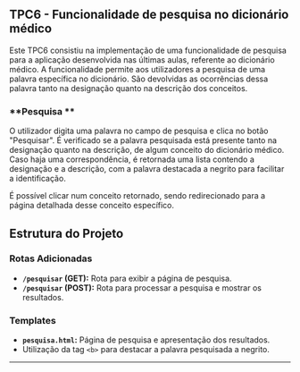 ## TPC6 - Funcionalidade de pesquisa no dicionário médico

Este TPC6 consistiu na implementação de uma funcionalidade de pesquisa para a aplicação desenvolvida nas últimas aulas, referente ao dicionário médico. A funcionalidade permite aos utilizadores a pesquisa de uma palavra específica no dicionário. São devolvidas as ocorrências dessa palavra tanto na designação quanto na descrição dos conceitos.


### **Pesquisa **
O utilizador digita uma palavra no campo de pesquisa e clica no botão "Pesquisar". É verificado se a palavra pesquisada está presente tanto na designação quanto na descrição, de algum conceito do dicionário médico. Caso haja uma correspondência, é retornada uma lista contendo a designação e a descrição, com a palavra destacada a negrito para facilitar a identificação.

É possível clicar num conceito retornado, sendo redirecionado para a página detalhada desse conceito específico.


## Estrutura do Projeto

### Rotas Adicionadas
- **`/pesquisar` (GET):** Rota para exibir a página de pesquisa.
- **`/pesquisar` (POST):** Rota para processar a pesquisa e mostrar os resultados.

### Templates
- **`pesquisa.html`:** Página de pesquisa e apresentação dos resultados.
- Utilização da tag `<b>` para destacar a palavra pesquisada a negrito.
---

